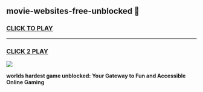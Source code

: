 
## movie-websites-free-unblocked 👋
<h3>
<a href="https://premium.freeplayer.one?title=movie-websites-free-unblocked&ref=14F">CLICK TO PLAY</a></h3>
<hr>

<h3>
<a href="https://premium.freeplayer.one?title=movie-websites-free-unblocked&ref=14F">CLICK 2 PLAY</a>
  
</h3>

<a href="https://premium.freeplayer.one?title=movie-websites-free-unblocked&ref=12F/"><img src="https://clearcache.store/games.png"></a>


**worlds hardest game unblocked: Your Gateway to Fun and Accessible Online Gaming**
